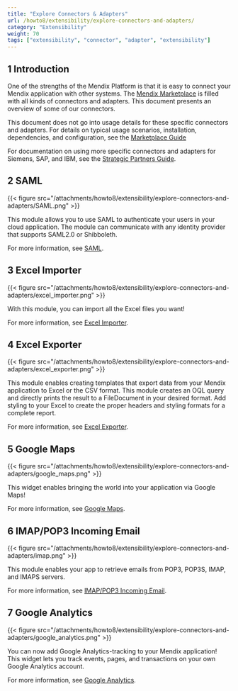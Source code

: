 ```yaml
---
title: "Explore Connectors & Adapters"
url: /howto8/extensibility/explore-connectors-and-adapters/
category: "Extensibility"
weight: 70
tags: ["extensibility", "connector", "adapter", "extensibility"]
---
```


## 1 Introduction

One of the strengths of the Mendix Platform is that it is easy to connect your Mendix application with other systems. The [Mendix Marketplace](https://marketplace.mendix.com/) is filled with all kinds of connectors and adapters. This document presents an overview of some of our connectors.

This document does not go into usage details for these specific connectors and adapters. For details on typical usage scenarios, installation, dependencies, and configuration, see the [Marketplace Guide](/appstore/)

For documentation on using more specific connectors and adapters for Siemens, SAP, and IBM, see the [Strategic Partners Guide](/partners/).

## 2 SAML

{{< figure src="/attachments/howto8/extensibility/explore-connectors-and-adapters/SAML.png" >}}

This module allows you to use SAML to authenticate your users in your cloud application. The module can communicate with any identity provider that supports SAML2.0 or Shibboleth.

For more information, see [SAML](/appstore/modules/saml/).

## 3 Excel Importer

{{< figure src="/attachments/howto8/extensibility/explore-connectors-and-adapters/excel_importer.png" >}}

With this module, you can import all the Excel files you want!

For more information, see [Excel Importer](/appstore/modules/excel-importer/).

## 4 Excel Exporter

{{< figure src="/attachments/howto8/extensibility/explore-connectors-and-adapters/excel_exporter.png" >}}

This module enables creating templates that export data from your Mendix application to Excel or the CSV format. This module creates an OQL query and directly prints the result to a FileDocument in your desired format. Add styling to your Excel to create the proper headers and styling formats for a complete report.

For more information, see [Excel Exporter](/appstore/modules/excel-exporter/).

## 5 Google Maps

{{< figure src="/attachments/howto8/extensibility/explore-connectors-and-adapters/google_maps.png" >}}

This widget enables bringing the world into your application via Google Maps!

For more information, see [Google Maps](/appstore/widgets/google-maps/).

## 6 IMAP/POP3 Incoming Email

{{< figure src="/attachments/howto8/extensibility/explore-connectors-and-adapters/imap.png" >}}

This module enables your app to retrieve emails from POP3, POP3S, IMAP, and IMAPS servers.

For more information, see [IMAP/POP3 Incoming Email](/appstore/modules/imap/).

## 7 Google Analytics

{{< figure src="/attachments/howto8/extensibility/explore-connectors-and-adapters/google_analytics.png" >}}

You can now add Google Analytics-tracking to your Mendix application! This widget lets you track events, pages, and transactions on your own Google Analytics account.

For more information, see [Google Analytics](/appstore/widgets/google-analytics/).
